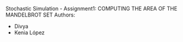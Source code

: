 Stochastic Simulation - Assignment1: COMPUTING​ T​HE​ AREA​ OF ​T​HE ​MANDELBROT ​S​ET
Authors:
- Divya
- Kenia López
